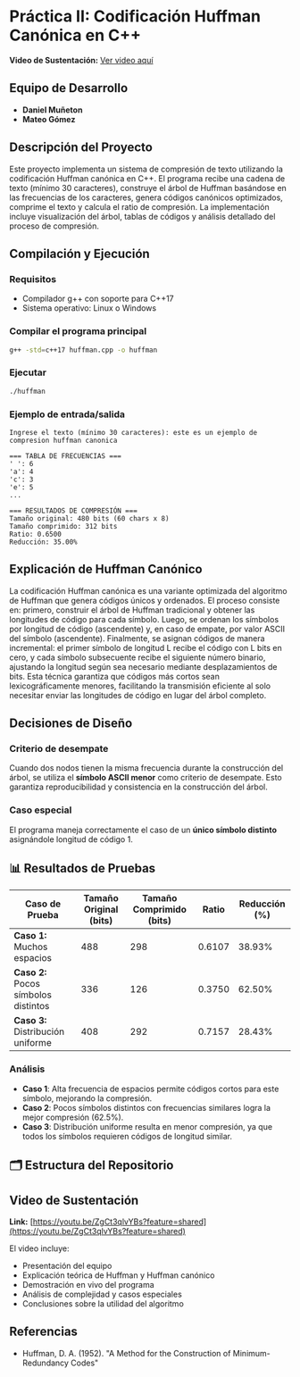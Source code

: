 # Práctica II: Codificación Huffman Canónica en C++

**Video de Sustentación:** [Ver video aquí](https://youtu.be/LINK_DEL_VIDEO)

## Equipo de Desarrollo

- **Daniel Muñeton** 
- **Mateo Gómez** 

## Descripción del Proyecto

Este proyecto implementa un sistema de compresión de texto utilizando la codificación Huffman canónica en C++. El programa recibe una cadena de texto (mínimo 30 caracteres), construye el árbol de Huffman basándose en las frecuencias de los caracteres, genera códigos canónicos optimizados, comprime el texto y calcula el ratio de compresión. La implementación incluye visualización del árbol, tablas de códigos y análisis detallado del proceso de compresión.

## Compilación y Ejecución

### Requisitos
- Compilador g++ con soporte para C++17
- Sistema operativo: Linux o Windows

### Compilar el programa principal
```bash
g++ -std=c++17 huffman.cpp -o huffman
```

### Ejecutar
```bash
./huffman
```

### Ejemplo de entrada/salida
```
Ingrese el texto (mínimo 30 caracteres): este es un ejemplo de compresion huffman canonica

=== TABLA DE FRECUENCIAS ===
' ': 6
'a': 4
'c': 3
'e': 5
...

=== RESULTADOS DE COMPRESIÓN ===
Tamaño original: 480 bits (60 chars x 8)
Tamaño comprimido: 312 bits
Ratio: 0.6500
Reducción: 35.00%
```

## Explicación de Huffman Canónico

La codificación Huffman canónica es una variante optimizada del algoritmo de Huffman que genera códigos únicos y ordenados. El proceso consiste en: primero, construir el árbol de Huffman tradicional y obtener las longitudes de código para cada símbolo. Luego, se ordenan los símbolos por longitud de código (ascendente) y, en caso de empate, por valor ASCII del símbolo (ascendente). Finalmente, se asignan códigos de manera incremental: el primer símbolo de longitud L recibe el código con L bits en cero, y cada símbolo subsecuente recibe el siguiente número binario, ajustando la longitud según sea necesario mediante desplazamientos de bits. Esta técnica garantiza que códigos más cortos sean lexicográficamente menores, facilitando la transmisión eficiente al solo necesitar enviar las longitudes de código en lugar del árbol completo.

## Decisiones de Diseño

### Criterio de desempate
Cuando dos nodos tienen la misma frecuencia durante la construcción del árbol, se utiliza el **símbolo ASCII menor** como criterio de desempate. Esto garantiza reproducibilidad y consistencia en la construcción del árbol.

### Caso especial
El programa maneja correctamente el caso de un **único símbolo distinto** asignándole longitud de código 1.

## 📊 Resultados de Pruebas

| Caso de Prueba | Tamaño Original (bits) | Tamaño Comprimido (bits) | Ratio | Reducción (%) |
|----------------|------------------------|--------------------------|-------|---------------|
| **Caso 1:** Muchos espacios | 488 | 298 | 0.6107 | 38.93% |
| **Caso 2:** Pocos símbolos distintos | 336 | 126 | 0.3750 | 62.50% |
| **Caso 3:** Distribución uniforme | 408 | 292 | 0.7157 | 28.43% |

### Análisis
- **Caso 1**: Alta frecuencia de espacios permite códigos cortos para este símbolo, mejorando la compresión.
- **Caso 2**: Pocos símbolos distintos con frecuencias similares logra la mejor compresión (62.5%).
- **Caso 3**: Distribución uniforme resulta en menor compresión, ya que todos los símbolos requieren códigos de longitud similar.

## 🗂️ Estructura del Repositorio


## Video de Sustentación

**Link:** [https://youtu.be/ZgCt3qlvYBs?feature=shared](https://youtu.be/ZgCt3qlvYBs?feature=shared)

El video incluye:
- Presentación del equipo
- Explicación teórica de Huffman y Huffman canónico
- Demostración en vivo del programa
- Análisis de complejidad y casos especiales
- Conclusiones sobre la utilidad del algoritmo

## Referencias

- Huffman, D. A. (1952). "A Method for the Construction of Minimum-Redundancy Codes"
